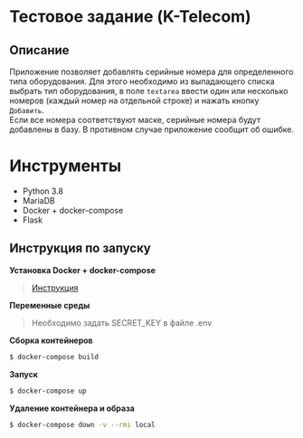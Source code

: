 # Тестовое задание (K-Telecom)
## Описание
Приложение позволяет добавлять серийные номера для определенного типа оборудования.
Для этого необходимо из выпадающего списка выбрать тип оборудования, в поле `textarea`
ввести один или несколько номеров (каждый номер на отдельной строке) 
и нажать кнопку `Добавить`.  
Если все номера соответствуют маске, серийные номера будут добавлены в базу.
В противном случае приложение сообщит об ошибке.

# Инструменты
- Python 3.8
- MariaDB
- Docker + docker-compose
- Flask

## Инструкция по запуску
**Установка Docker + docker-compose**
> [ Инструкция](https://docs.docker.com/engine/install/)

**Переменные среды**

>Необходимо задать SECRET_KEY в файле .env

**Сборка контейнеров**
```bash
$ docker-compose build 
```
**Запуск**
```bash
$ docker-compose up
```
**Удаление контейнера и образа**
```bash
$ docker-compose down -v --rmi local
```